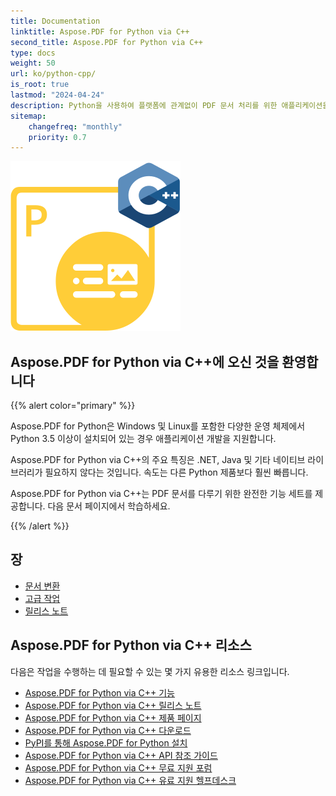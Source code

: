 ```yaml
---
title: Documentation
linktitle: Aspose.PDF for Python via C++
second_title: Aspose.PDF for Python via C++
type: docs
weight: 50
url: ko/python-cpp/
is_root: true
lastmod: "2024-04-24"
description: Python을 사용하여 플랫폼에 관계없이 PDF 문서 처리를 위한 애플리케이션을 만들기 위해 Aspose.PDF Python via C++를 사용하는 방법을 배웁니다. 튜토리얼, 샘플 코드 등을 찾아보세요.
sitemap:
    changefreq: "monthly"
    priority: 0.7
---
```


![Aspose.PDF for Python via C++ 로고 이미지](aspose_pdf-for-python-cpp.png)

## Aspose.PDF for Python via C++에 오신 것을 환영합니다

{{% alert color="primary" %}}

Aspose.PDF for Python은 Windows 및 Linux를 포함한 다양한 운영 체제에서 Python 3.5 이상이 설치되어 있는 경우 애플리케이션 개발을 지원합니다.

Aspose.PDF for Python via C++의 주요 특징은 .NET, Java 및 기타 네이티브 라이브러리가 필요하지 않다는 것입니다. 속도는 다른 Python 제품보다 훨씬 빠릅니다.

Aspose.PDF for Python via C++는 PDF 문서를 다루기 위한 완전한 기능 세트를 제공합니다.
 다음 문서 페이지에서 학습하세요.

{{% /alert %}}

## 장

- [문서 변환](/pdf/python-cpp/converting/)
- [고급 작업](/pdf/python-cpp/advanced-operations/)
- [릴리스 노트](https://releases.aspose.com/pdf/pythoncpp/)

## Aspose.PDF for Python via C++ 리소스

다음은 작업을 수행하는 데 필요할 수 있는 몇 가지 유용한 리소스 링크입니다.

- [Aspose.PDF for Python via C++ 기능](/pdf/python-cpp/key-features/)
- [Aspose.PDF for Python via C++ 릴리스 노트](https://releases.aspose.com/pdf/pythoncpp/)
- [Aspose.PDF for Python via C++ 제품 페이지](https://products.aspose.com/pdf/python-cpp/)
- [Aspose.PDF for Python via C++ 다운로드](https://releases.aspose.com/pdf/pythoncpp/)
- [PyPI를 통해 Aspose.PDF for Python 설치](https://pypi.org/project/aspose-pdf-cpp-for-python/)
- [Aspose.PDF for Python via C++ API 참조 가이드](https://reference.aspose.com/pdf/python-cpp/)
- [Aspose.PDF for Python via C++ 무료 지원 포럼](https://forum.aspose.com/c/pdf/10)
- [Aspose.PDF for Python via C++ 유료 지원 헬프데스크](https://helpdesk.aspose.com/)